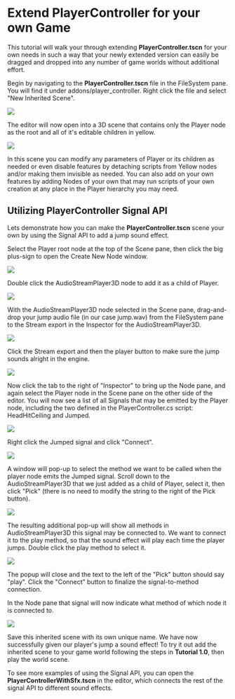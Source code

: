 # Extend PlayerController for your own Game

This tutorial will walk your through extending **PlayerController.tscn** for your own needs in such a way that your newly extended version can easily be dragged and dropped into any number of game worlds without additional effort. 

Begin by navigating to the **PlayerController.tscn** file in the FileSystem pane. You will find it under addons/player_controller. Right click the file and select "New Inherited Scene". 

![](images/getting-started_inherited-scene.png)

The editor will now open into a 3D scene that contains only the Player node as the root and all of it's editable children in yellow. 

![](images/getting-started_inherited-scene-player-controller.png)

In this scene you can modify any parameters of Player or its children as needed or even disable features by detaching scripts from Yellow nodes and/or making them invisible as needed. You can also add on your own features by adding Nodes of your own that may run scripts of your own creation at any place in the Player hierarchy you may need.

## Utilizing PlayerController Signal API

Lets demonstrate how you can make the **PlayerController.tscn** scene your own by using the Signal API to add a jump sound effect. 

Select the Player root node at the top of the Scene pane, then click the big plus-sign to open the Create New Node window.

![](images/tutorials_add-node.png)

Double click the AudioStreamPlayer3D node to add it as a child of Player. 

![](images/tutorials_create-new-node.png)

With the AudioStreamPlayer3D node selected in the Scene pane, drag-and-drop your jump audio file (in our case jump.wav) from the FileSystem pane to the Stream export in the Inspector for the AudioStreamPlayer3D.

![](images/tutorial_drag-n-drop-wav.gif)

Click the Stream export and then the player button to make sure the jump sounds alright in the engine. 

![](images/tutorials_playing-sfx-engine.png)

Now click the tab to the right of "Inspector" to bring up the Node pane, and again select the Player node in the Scene pane on the other side of the editor. You will now see a list of all Signals that may be emitted by the Player node, including the two defined in the PlayerController.cs script: HeadHitCeiling and Jumped.

![](images/tutorials_node-pane.png)

Right click the Jumped signal and click "Connect".

![](images/tutorials_connect_jumped.png)

A window will pop-up to select the method we want to be called when the player node emits the Jumped signal. Scroll down to the AudioStreamPlayer3D that we just added as a child of Player, select it, then click "Pick" (there is no need to modify the string to the right of the Pick button).

![](images/tutorials_signal-connect-popup.png)

The resulting additional pop-up will show all methods in AudioStreamPlayer3D this signal may be connected to. We want to connect it to the play method, so that the sound effect will play each time the player jumps. Double click the play method to select it. 

![](images/tutorials_select-method-popup.png)

The popup will close and the text to the left of the "Pick" button should say "play". Click the "Connect" button to finalize the signal-to-method connection.  

In the Node pane that signal will now indicate what method of which node it is connected to.

![](images/tutorials_connected-jumped.png)

Save this inherited scene with its own unique name. We have now successfully given our player's jump a sound effect! To try it out add the inherited scene to your game world following the steps in **Tutorial 1.0**, then play the world scene.  

To see more examples of using the Signal API, you can open the **PlayerControllerWithSfx.tscn** in the editor, which connects the rest of the signal API to different sound effects.

